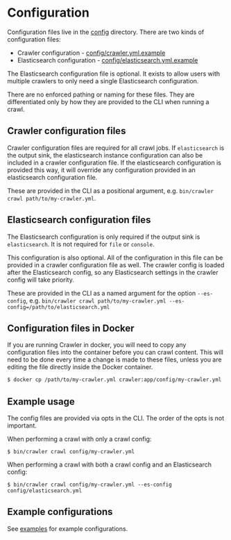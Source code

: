 # Configuration

Configuration files live in the [config](../config) directory.
There are two kinds of configuration files:

- Crawler configuration - [config/crawler.yml.example](../config/crawler.yml.example)
- Elasticsearch configuration - [config/elasticsearch.yml.example](../config/elasticsearch.yml.example)

The Elasticsearch configuration file is optional.
It exists to allow users with multiple crawlers to only need a single Elasticsearch configuration.

There are no enforced pathing or naming for these files.
They are differentiated only by how they are provided to the CLI when running a crawl.

## Crawler configuration files

Crawler configuration files are required for all crawl jobs.
If `elasticsearch` is the output sink, the elasticsearch instance configuration can also be included in a crawler configuration file.
If the elasticsearch configuration is provided this way, it will override any configuration provided in an elasticsearch configuration file.

These are provided in the CLI as a positional argument, e.g. `bin/crawler crawl path/to/my-crawler.yml`.

## Elasticsearch configuration files

The Elasticsearch configuration is only required if the output sink is `elasticsearch`.
It is not required for `file` or `console`.

This configuration is also optional.
All of the configuration in this file can be provided in a crawler configuration file as well.
The crawler config is loaded after the Elasticsearch config, so any Elasticsearch settings in the crawler config will take priority.

These are provided in the CLI as a named argument for the option `--es-config`, e.g. `bin/crawler crawl path/to/my-crawler.yml --es-config=/path/to/elasticsearch.yml`

## Configuration files in Docker

If you are running Crawler in docker, you will need to copy any configuration files into the container before you can crawl content.
This will need to be done every time a change is made to these files, unless you are editing the file directly inside the Docker container.

```bash
$ docker cp /path/to/my-crawler.yml crawler:app/config/my-crawler.yml
```

## Example usage

The config files are provided via opts in the CLI.
The order of the opts is not important.

When performing a crawl with only a crawl config:

```shell
$ bin/crawler crawl config/my-crawler.yml
```

When performing a crawl with both a crawl config and an Elasticsearch config:

```shell
$ bin/crawler crawl config/my-crawler.yml --es-config config/elasticsearch.yml
```

## Example configurations

See [examples](../config/examples) for example configurations.
